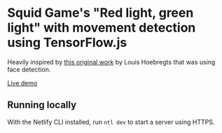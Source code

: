 # Squid Game's "Red light, green light" with movement detection using TensorFlow.js

Heavily inspired by [this original work](https://codepen.io/Mamboleoo/pen/abydvaG) by Louis Hoebregts that was using face detection.

[Live demo](https://squid-game-tfjs.netlify.app)

## Running locally

With the Netlify CLI installed, run `ntl dev` to start a server using HTTPS.
